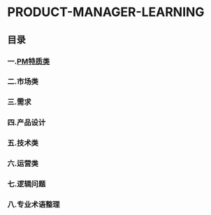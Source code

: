 # PRODUCT-MANAGER-LEARNING
## 目录

### 一.[PM特质类](https://github.com/LELCHRIST/PRODUCT-MANAGER-LEARNING/blob/master/PM特质.md)
### 二.市场类
### 三.需求
### 四.产品设计
### 五.技术类
### 六.运营类
### 七.逻辑问题
### 八.专业术语整理

